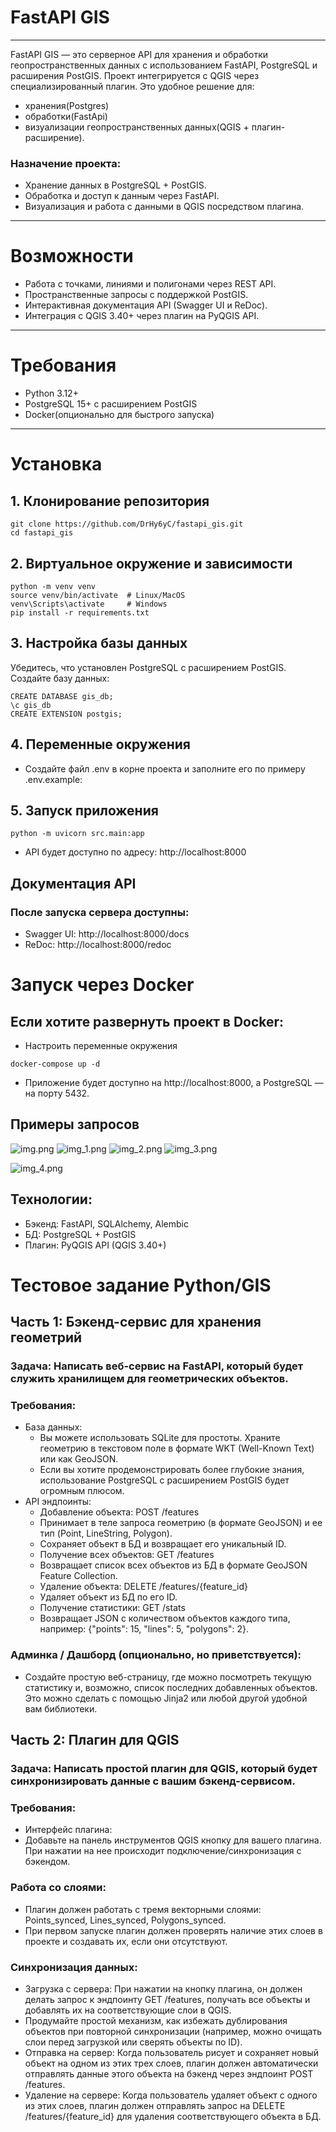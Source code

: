 # FastAPI GIS
***
FastAPI GIS — это серверное API для хранения и обработки геопространственных данных с использованием FastAPI, PostgreSQL и расширения PostGIS. Проект интегрируется с QGIS через специализированный плагин.
Это удобное решение для:
- хранения(Postgres)
- обработки(FastApi) 
- визуализации геопространственных данных(QGIS + плагин-расширение).
### Назначение проекта:
- Хранение данных в PostgreSQL + PostGIS.
- Обработка и доступ к данным через FastAPI.
- Визуализация и работа с данными в QGIS посредством плагина.
***
# Возможности
- Работа с точками, линиями и полигонами через REST API.
- Пространственные запросы с поддержкой PostGIS.
- Интерактивная документация API (Swagger UI и ReDoc).
- Интеграция с QGIS 3.40+ через плагин на PyQGIS API.
***

# Требования
- Python 3.12+
- PostgreSQL 15+ с расширением PostGIS
- Docker(опционально для быстрого запуска)
***
# Установка

## 1. Клонирование репозитория
    git clone https://github.com/DrHy6yC/fastapi_gis.git
    cd fastapi_gis

## 2. Виртуальное окружение и зависимости
    python -m venv venv
    source venv/bin/activate  # Linux/MacOS
    venv\Scripts\activate     # Windows
    pip install -r requirements.txt
## 3. Настройка базы данных
Убедитесь, что установлен PostgreSQL с расширением PostGIS. Создайте базу данных:
``````
CREATE DATABASE gis_db;
\c gis_db
CREATE EXTENSION postgis;
``````
## 4. Переменные окружения
- Создайте файл .env в корне проекта и заполните его по примеру .env.example:

## 5. Запуск приложения
    python -m uvicorn src.main:app
- API будет доступно по адресу: http://localhost:8000

## Документация API
### После запуска сервера доступны:
- Swagger UI: http://localhost:8000/docs
- ReDoc: http://localhost:8000/redoc

# Запуск через Docker
## Если хотите развернуть проект в Docker:
- Настроить переменные окружения
``````
docker-compose up -d
``````
- Приложение будет доступно на http://localhost:8000, а PostgreSQL — на порту 5432.

## Примеры запросов
![img.png](img.png)
![img_1.png](img_1.png)
![img_2.png](img_2.png)
![img_3.png](img_3.png)

![img_4.png](img_4.png)

## Технологии:
- Бэкенд: FastAPI, SQLAlchemy, Alembic
- БД: PostgreSQL + PostGIS
- Плагин: PyQGIS API (QGIS 3.40+)

# Тестовое задание Python/GIS

## Часть 1: Бэкенд-сервис для хранения геометрий
### Задача: Написать веб-сервис на FastAPI, который будет служить хранилищем для геометрических объектов.
### Требования:
- База данных:
  - Вы можете использовать SQLite для простоты. Храните геометрию в текстовом поле в формате WKT (Well-Known Text) или как GeoJSON.
  - Если вы хотите продемонстрировать более глубокие знания, использование PostgreSQL с расширением PostGIS будет огромным плюсом.
- API эндпоинты:
  - Добавление объекта: POST /features
  - Принимает в теле запроса геометрию (в формате GeoJSON) и ее тип (Point, LineString, Polygon).
  - Сохраняет объект в БД и возвращает его уникальный ID.
  - Получение всех объектов: GET /features
  - Возвращает список всех объектов из БД в формате GeoJSON Feature Collection.
  - Удаление объекта: DELETE /features/{feature_id}
  - Удаляет объект из БД по его ID.
  - Получение статистики: GET /stats
  - Возвращает JSON с количеством объектов каждого типа, например: {"points": 15, "lines": 5, "polygons": 2}.
### Админка / Дашборд (опционально, но приветствуется):
  - Создайте простую веб-страницу, где можно посмотреть текущую статистику и, возможно, список последних добавленных объектов. Это можно сделать с помощью Jinja2 или любой другой удобной вам библиотеки.

## Часть 2: Плагин для QGIS
### Задача: Написать простой плагин для QGIS, который будет синхронизировать данные с вашим бэкенд-сервисом.
### Требования:
 - Интерфейс плагина:
  - Добавьте на панель инструментов QGIS кнопку для вашего плагина. При нажатии на нее происходит подключение/синхронизация с бэкендом.
### Работа со слоями:
  - Плагин должен работать с тремя векторными слоями: Points_synced, Lines_synced, Polygons_synced.
  - При первом запуске плагин должен проверять наличие этих слоев в проекте и создавать их, если они отсутствуют.
### Синхронизация данных:
  - Загрузка с сервера: При нажатии на кнопку плагина, он должен делать запрос к эндпоинту GET /features, получать все объекты и добавлять их на соответствующие слои в QGIS.
  - Продумайте простой механизм, как избежать дублирования объектов при повторной синхронизации (например, можно очищать слои перед загрузкой или сверять объекты по ID).
  - Отправка на сервер: Когда пользователь рисует и сохраняет новый объект на одном из этих трех слоев, плагин должен автоматически отправлять данные этого объекта на бэкенд через эндпоинт POST /features.
  - Удаление на сервере: Когда пользователь удаляет объект с одного из этих слоев, плагин должен отправлять запрос на DELETE /features/{feature_id} для удаления соответствующего объекта в БД.
